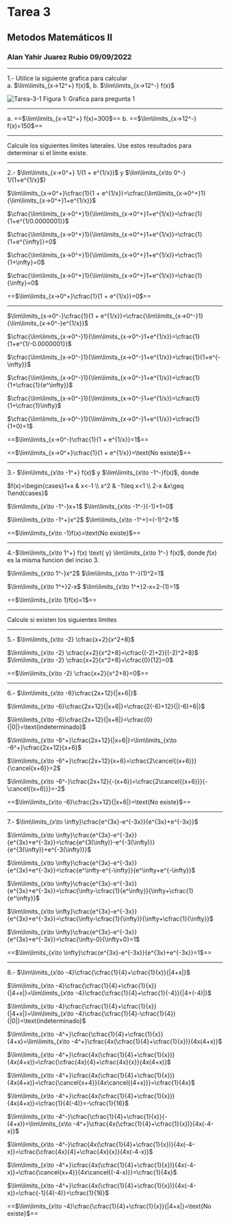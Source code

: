 # Tarea 3
## Metodos Matemáticos II  
### Alan Yahir Juarez Rubio 09/09/2022

---

1.- Utilice la siguiente grafica para calcular  
a. $\lim\limits_{x→12^+} f(x)$,
b. $\lim\limits_{x→12^-} f(x)$

![Tarea-3-1](Attachments/Tarea-3-1.png)
Figura 1: Grafica para pregunta 1 

---
a. ==$\lim\limits_{x→12^+} f(x)=300$==
b. ==$\lim\limits_{x→12^-} f(x)=150$==

---
Calcule los siguientes límites laterales. Use estos resultados para determinar si el límite existe.

---
2.- $\lim\limits_{x→0^+} 1/(1 + e^{1/x})$ y $\lim\limits_{x\to 0^-} 1/(1+e^{1/x}$)

$\lim\limits_{x→0^+}\cfrac{1}{1 + e^{1/x}}=\cfrac{\lim\limits_{x→0^+}1}{\lim\limits_{x→0^+}1+e^{1/x}}$

$\cfrac{\lim\limits_{x→0^+}1}{\lim\limits_{x→0^+}1+e^{1/x}}=\cfrac{1}{1+e^{1/0.0000001}}$

$\cfrac{\lim\limits_{x→0^+}1}{\lim\limits_{x→0^+}1+e^{1/x}}=\cfrac{1}{1+e^{\infty}}=0$

$\cfrac{\lim\limits_{x→0^+}1}{\lim\limits_{x→0^+}1+e^{1/x}}=\cfrac{1}{1+\infty}=0$

$\cfrac{\lim\limits_{x→0^+}1}{\lim\limits_{x→0^+}1+e^{1/x}}=\cfrac{1}{\infty}=0$

==$\lim\limits_{x→0^+}\cfrac{1}{1 + e^{1/x}}=0$==

---
$\lim\limits_{x→0^-}\cfrac{1}{1 + e^{1/x}}=\cfrac{\lim\limits_{x→0^-}1}{\lim\limits_{x→0^-}e^{1/x}}$

$\cfrac{\lim\limits_{x→0^-}1}{\lim\limits_{x→0^-}1+e^{1/x}}=\cfrac{1}{1+e^{1/-0.0000001}}$

$\cfrac{\lim\limits_{x→0^-}1}{\lim\limits_{x→0^-}1+e^{1/x}}=\cfrac{1}{1+e^{-\infty}}$

$\cfrac{\lim\limits_{x→0^-}1}{\lim\limits_{x→0^-}1+e^{1/x}}=\cfrac{1}{1+\cfrac{1}{e^\infty}}$

$\cfrac{\lim\limits_{x→0^-}1}{\lim\limits_{x→0^-}1+e^{1/x}}=\cfrac{1}{1+\cfrac{1}\infty}$

$\cfrac{\lim\limits_{x→0^-}1}{\lim\limits_{x→0^-}1+e^{1/x}}=\cfrac{1}{1+0}=1$

==$\lim\limits_{x→0^-}\cfrac{1}{1 + e^{1/x}}=1$==

==$\lim\limits_{x→0^+}\cfrac{1}{1 + e^{1/x}}=\text{No existe}$==

---
3.- $\lim\limits_{x\to -1^+} f(x)$ y $\lim\limits_{x\to -1^-}f(x)$, donde

$f(x)=\begin{cases}1+x & x<-1 \\ x^2 & -1\leq x<1 \\ 2-x &x\geq 1\end{cases}$

$\lim\limits_{x\to -1^-}x+1$
$\lim\limits_{x\to -1^-}(-1)+1=0$

$\lim\limits_{x\to -1^+}x^2$
$\lim\limits_{x\to -1^+}=(-1)^2=1$

==$\lim\limits_{x\to -1}f(x)=\text{No existe}$==

---
4.-$\lim\limits_{x\to 1^+} f(x) \text{ y} \lim\limits_{x\to 1^-} f(x)$, donde $f(x)$ es la misma funcion del inciso 3.  

$\lim\limits_{x\to 1^-}x^2$
$\lim\limits_{x\to 1^-}(1)^2=1$

$\lim\limits_{x\to 1^+}2-x$
$\lim\limits_{x\to 1^+}2-x=2-(1)=1$

==$\lim\limits_{x\to 1}f(x)=1$==

---
Calcule si existen los siguientes límites

---
5.- $\lim\limits_{x\to -2} \cfrac{x+2}{x^2+8}$

$\lim\limits_{x\to -2} \cfrac{x+2}{x^2+8}=\cfrac{(-2)+2}{(-2)^2+8}$
$\lim\limits_{x\to -2} \cfrac{x+2}{x^2+8}=\cfrac{0}{12}=0$

==$\lim\limits_{x\to -2} \cfrac{x+2}{x^2+8}=0$==

---
6.- $\lim\limits_{x\to -6}\cfrac{2x+12}{|x+6|}$

$\lim\limits_{x\to -6}\cfrac{2x+12}{|x+6|}=\cfrac{2(-6)+12}{|(-6)+6|}$

$\lim\limits_{x\to -6}\cfrac{2x+12}{|x+6|}=\cfrac{0}{|0|}=\text{indeterminado}$ 

$\lim\limits_{x\to -6^+}\cfrac{2x+12}{|x+6|}=\lim\limits_{x\to -6^+}\cfrac{2x+12}{x+6}$

$\lim\limits_{x\to -6^+}\cfrac{2x+12}{x+6}=\cfrac{2\cancel{(x+6)}}{\cancel{x+6}}=2$

$\lim\limits_{x\to -6^-}\cfrac{2x+12}{-(x+6)}=\cfrac{2\cancel{(x+6)}}{-\cancel{(x+6)}}=-2$

==$\lim\limits_{x\to -6}\cfrac{2x+12}{|x+6|}=\text{No existe}$==

---
7.- $\lim\limits_{x\to \infty}\cfrac{e^{3x}-e^{-3x}}{e^{3x}+e^{-3x}}$

$\lim\limits_{x\to \infty}\cfrac{e^{3x}-e^{-3x}}{e^{3x}+e^{-3x}}=\cfrac{e^{3(\infty)}-e^{-3(\infty)}}{e^{3(\infty)}+e^{-3(\infty)}}$


$\lim\limits_{x\to \infty}\cfrac{e^{3x}-e^{-3x}}{e^{3x}+e^{-3x}}=\cfrac{e^\infty-e^{-\infty}}{e^\infty+e^{-\infty}}$

$\lim\limits_{x\to \infty}\cfrac{e^{3x}-e^{-3x}}{e^{3x}+e^{-3x}}=\cfrac{\infty-\cfrac{1}{e^\infty}}{\infty+\cfrac{1}{e^\infty}}$

$\lim\limits_{x\to \infty}\cfrac{e^{3x}-e^{-3x}}{e^{3x}+e^{-3x}}=\cfrac{\infty-\cfrac{1}{\infty}}{\infty+\cfrac{1}{\infty}}$

$\lim\limits_{x\to \infty}\cfrac{e^{3x}-e^{-3x}}{e^{3x}+e^{-3x}}=\cfrac{\infty-0}{\infty+0}=1$

==$\lim\limits_{x\to \infty}\cfrac{e^{3x}-e^{-3x}}{e^{3x}+e^{-3x}}=1$==

---
8.- $\lim\limits_{x\to -4}\cfrac{\cfrac{1}{4}+\cfrac{1}{x}}{|4+x|}$

$\lim\limits_{x\to -4}\cfrac{\cfrac{1}{4}+\cfrac{1}{x}}{|4+x|}=\lim\limits_{x\to -4}\cfrac{\cfrac{1}{4}+\cfrac{1}{-4}}{|4+(-4)|}$

$\lim\limits_{x\to -4}\cfrac{\cfrac{1}{4}+\cfrac{1}{x}}{|4+x|}=\lim\limits_{x\to -4}\cfrac{\cfrac{1}{4}-\cfrac{1}{4}}{|0|}=\text{indeterminado}$


$\lim\limits_{x\to -4^+}\cfrac{\cfrac{1}{4}+\cfrac{1}{x}}{4+x}=\lim\limits_{x\to -4^+}\cfrac{4x(\cfrac{1}{4}+\cfrac{1}{x})}{4x(4+x)}$

$\lim\limits_{x\to -4^+}\cfrac{4x(\cfrac{1}{4}+\cfrac{1}{x})}{4x(4+x)}=\cfrac{\cfrac{4x}{4}+\cfrac{4x}{x}}{4x(4+x)}$

$\lim\limits_{x\to -4^+}\cfrac{4x(\cfrac{1}{4}+\cfrac{1}{x})}{4x(4+x)}=\cfrac{\cancel{x+4}}{4x\cancel{(4+x)}}=\cfrac{1}{4x}$

$\lim\limits_{x\to -4^+}\cfrac{4x(\cfrac{1}{4}+\cfrac{1}{x})}{4x(4+x)}=\cfrac{1}{4(-4)}=-\cfrac{1}{16}$


$\lim\limits_{x\to -4^-}\cfrac{\cfrac{1}{4}+\cfrac{1}{x}}{-(4+x)}=\lim\limits_{x\to -4^+}\cfrac{4x(\cfrac{1}{4}+\cfrac{1}{x})}{4x(-4-x)}$

$\lim\limits_{x\to -4^-}\cfrac{4x(\cfrac{1}{4}+\cfrac{1}{x})}{4x(-4-x)}=\cfrac{\cfrac{4x}{4}+\cfrac{4x}{x}}{4x(-4-x)}$

$\lim\limits_{x\to -4^+}\cfrac{4x(\cfrac{1}{4}+\cfrac{1}{x})}{4x(-4-x)}=\cfrac{\cancel{x+4}}{4x\cancel{(-4-x)}}=\cfrac{1}{4x}$

$\lim\limits_{x\to -4^+}\cfrac{4x(\cfrac{1}{4}+\cfrac{1}{x})}{4x(-4-x)}=\cfrac{-1}{4(-4)}=\cfrac{1}{16}$


==$\lim\limits_{x\to -4}\cfrac{\cfrac{1}{4}+\cfrac{1}{x}}{|4+x|}=\text{No existe}$==


